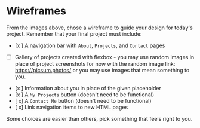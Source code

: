 # Wireframes

From the images above, chose a wireframe to guide your design for today's project. Remember that your final project must include:

- [x ]  A navigation bar with `About`, `Projects`, and `Contact` pages
- [ ]  Gallery of projects created with flexbox - you may use random images in place of project screenshots for now with the random image link: https://picsum.photos/ or you may use images that mean something to you.
- [x ]  Information about you in place of the given placeholder
- [x ]  A `My Projects` button (doesn't need to be functional)
- [ x]  A `Contact Me` button (doesn't need to be functional)
- [ x]  Link navigation items to new HTML pages

Some choices are easier than others, pick something that feels right to you. 